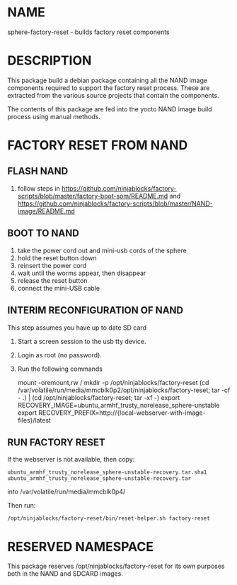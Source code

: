 NAME
=====
sphere-factory-reset - builds factory reset components

DESCRIPTION
===========
This package build a debian package containing all the NAND image components required to support the factory reset process. These are
extracted from the various source projects that contain the components.

The contents of this package are fed into the yocto NAND image build process using manual methods.

FACTORY RESET FROM NAND
=======================

FLASH NAND
----------
1. follow steps in https://github.com/ninjablocks/factory-scripts/blob/master/factory-boot-som/README.md and
https://github.com/ninjablocks/factory-scripts/blob/master/NAND-image/README.md

BOOT TO NAND
------------
1. take the power cord out and mini-usb cords of the sphere
2. hold the reset button down
3. reinsert the power cord
4. wait until the worms appear, then disappear
5. release the reset button
6. connect the mini-USB cable

INTERIM RECONFIGURATION OF NAND
-------------------------------
This step assumes you have up to date SD card

1. Start a screen session to the usb tty device.
1. Login as root (no password).
1. Run the following commands

    mount -oremount,rw /
    mkdir -p /opt/ninjablocks/factory-reset
    (cd /var/volatile/run/media/mmcblk0p2/opt/ninjablocks/factory-reset; tar -cf - .) | (cd /opt/ninjablocks/factory-reset; tar -xf -)
    export RECOVERY_IMAGE=ubuntu_armhf_trusty_norelease_sphere-unstable
    export RECOVERY_PREFIX=http://{local-webserver-with-image-files}/latest

RUN FACTORY RESET
-----------------
If the webserver is not available, then copy:

	ubuntu_armhf_trusty_norelease_sphere-unstable-recovery.tar.sha1
	ubuntu_armhf_trusty_norelease_sphere-unstable-recovery.tar

into /var/volatile/run/media/mmcblk0p4/

Then run:

    /opt/ninjablocks/factory-reset/bin/reset-helper.sh factory-reset

RESERVED NAMESPACE
==================
This package reserves /opt/ninjablocks/factory-reset for its own purposes both in the NAND and SDCARD images.
